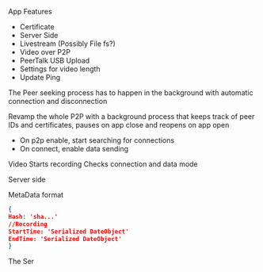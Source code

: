 App Features

- Certificate
- Server Side
- Livestream (Possibly File fs?)
- Video over P2P
- PeerTalk USB Upload
- Settings for video length
- Update Ping

The Peer seeking process has to happen in the background with automatic connection and disconnection

Revamp the whole P2P with a background process that keeps track of peer IDs and certificates, pauses on app close and reopens on app open

- On p2p enable, start searching for connections
- On connect, enable data sending

Video Starts recording
Checks connection and data mode

Server side

MetaData format

```json
{
Hash: 'sha...'
//Recording
StartTime: 'Serialized DateObject'
EndTime: 'Serialized DateObject'
}

```

The Ser

